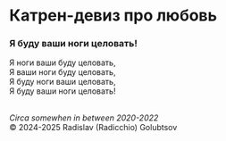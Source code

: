 <style>p{text-align:left}</style>
# Катрен-девиз про любовь

### Я буду ваши ноги целовать!

Я ноги ваши буду целовать,<br />
Я ваши ноги буду целовать,<br />
Я буду ноги ваши целовать,<br />
Я буду ваши ноги целовать!

<br />*Circa somewhen in between 2020-2022*<br />
&copy; 2024-2025 Radislav (Radicchio) Golubtsov
